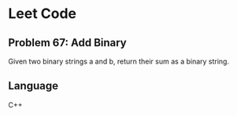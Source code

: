# Leet Code
## Problem 67: Add Binary

Given two binary strings a and b, return their sum as a binary string.

## Language
C++
